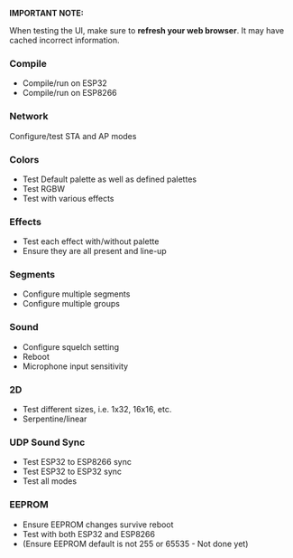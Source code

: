 
**IMPORTANT NOTE:**

When testing the UI, make sure to **refresh your web browser**. It may have cached incorrect information.


### Compile
* Compile/run on ESP32
* Compile/run on ESP8266

### Network
Configure/test STA and AP modes

### Colors
* Test Default palette as well as defined palettes
* Test RGBW
* Test with various effects

### Effects
* Test each effect with/without palette
* Ensure they are all present and line-up

### Segments
* Configure multiple segments
* Configure multiple groups

### Sound
* Configure squelch setting
* Reboot
* Microphone input sensitivity

### 2D
* Test different sizes, i.e. 1x32, 16x16, etc.
* Serpentine/linear

### UDP Sound Sync
* Test ESP32 to ESP8266 sync
* Test ESP32 to ESP32 sync
* Test all modes

### EEPROM
* Ensure EEPROM changes survive reboot
* Test with both ESP32 and ESP8266
* (Ensure EEPROM default is not 255 or 65535 - Not done yet)

